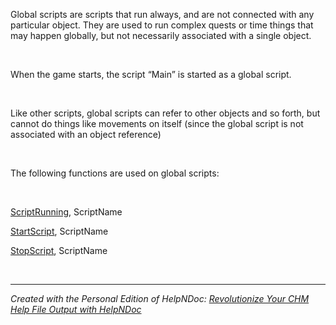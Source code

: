 # 

&nbsp;

Global scripts are scripts that run always, and are not connected with any particular object. They are used to run complex quests or time things that may happen globally, but not necessarily associated with a single object.

&nbsp;

When the game starts, the script “Main” is started as a global script.

&nbsp;

Like other scripts, global scripts can refer to other objects and so forth, but cannot do things like movements on itself (since the global script is not associated with an object reference)

&nbsp;

The following functions are used on global scripts:

&nbsp;

[ScriptRunning](<ScriptRunning.md>), ScriptName

[StartScript](<StartScript.md>), ScriptName

[StopScript](<StopScript.md>), ScriptName

&nbsp;


***
_Created with the Personal Edition of HelpNDoc: [Revolutionize Your CHM Help File Output with HelpNDoc](<https://www.helpndoc.com/feature-tour/create-chm-help-files/>)_
